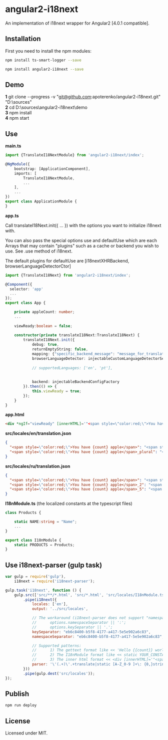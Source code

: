 # angular2-i18next

An implementation of i18next wrapper for Angular2 [4.0.1 compatible].  

## Installation

First you need to install the npm modules:
```sh
npm install ts-smart-logger --save

npm install angular2-i18next --save
```

## Demo

**1** git clone --progress -v "git@github.com:apoterenko/angular2-i18next.git" "D:\sources"  
**2** cd D:\sources\angular2-i18next\demo  
**3** npm install  
**4** npm start 

## Use

**main.ts**
```typescript
import {TranslateI18NextModule} from 'angular2-i18next/index';

@NgModule({
    bootstrap: [ApplicationComponent],
    imports: [
        TranslateI18NextModule,
        ...
    ],
    ...
})
export class ApplicationModule {
}
```

**app.ts**

Call translateI18Next.init({ ... }) with the options you want to initialize i18next with.

You can also pass the special options use and defaultUse which are each Arrays that may contain "plugins" such as a cache or backend you wish to use. See .use method of i18next.

The default plugins for defaultUse are [i18nextXHRBackend, browserLanguageDetectorCtor]

```typescript
import {TranslateI18Next} from 'angular2-i18next/index';

@Component({
  selector: 'app'
  ...
});
export class App {

    private appleCount: number;
    ...
    
    viewReady:boolean = false;
    
    constructor(private translateI18Next:TranslateI18Next) {
        translateI18Next.init({
            debug: true,                                                        // optional
            returnEmptyString: false,                                           // optional	- but.. it's important, please see http://i18next.com/docs/options/!
            mapping: {"specific_backend_message": "message_for_translate"},     // optional
            browserLanguageDetector: injectableCustomLanguageDetectorService,   // optional - the specific application language detector (allows you to return the language of the user.
                                                                                //            If it is absent, the service uses default "angular2 locale detector" behaviour using LOCALE_ID.  
            // supportedLanguages: ['en', 'pt'],                                //            Therefore you can pass the optional supportedLanguages parameter which indicates your supported languages.    
                                                                                //            For example, LOCALE_ID = 'en-AU' or 'en-US' or 'en', you can pass only ['en'] -> locales/en/translation.json
                                                                                //                         LOCALE_ID = 'pt-BR' or 'pt', you can pass only ['pt'] -> locales/pt/translation.json
            backend: injectableBackendConfigFactory                             // optional - allows to change "loadPath" i18next parameter
        }).then(() => {
            this.viewReady = true;
        });
    }
}
```

**app.html**
```html
<div *ngIf="viewReady" [innerHTML]='"<span style=\"color:red;\">You have {count} apple</span>" | translate:{count: appleCount}'></div>
```

**src/locales/en/translation.json**
```json
{
  "<span style=\"color:red;\">You have {count} apple</span>": "<span style=\"color:red;\">You have {count} apple</span>",
  "<span style=\"color:red;\">You have {count} apple</span>_plural": "<span style=\"color:red;\">You have {count} apples</span>"
}
```

**src/locales/ru/translation.json**
```json
{
  "<span style=\"color:red;\">You have {count} apple</span>": "<span style=\"color:green;\">У вас есть одно яблоко</span>",
  "<span style=\"color:red;\">You have {count} apple</span>_2": "<span style=\"color:blue;\">У вас есть {count} яблока</span>",
  "<span style=\"color:red;\">You have {count} apple</span>_5": "<span style=\"color:yellow;\">У вас есть {count} яблок</span>"
}
```

**I18nModule.ts** (the localized constants at the typescript files)
```typescript
class Products {

    static NAME:string = "Name";
    ...
}

export class I18nModule {
    static PRODUCTS = Products;
}
```

## Use i18next-parser (gulp task)

```javascript
var gulp = require('gulp'),
	i18next = require('i18next-parser');

gulp.task('i18next', function () {
	gulp.src(['src/**/*.html', 'src/*.html', 'src/locales/I18nModule.ts'])
		.pipe(i18next({
			locales: ['en'],
			output: '../src/locales',

			// The workaround (i18next-parser does not support "namespaceSeparator === false" flag):
			//      options.namespaceSeparator || ':';
			//      options.keySeparator || '.';
			keySeparator: "eb6c8400-b5f8-4177-a417-5e5e902a6c83",
			namespaceSeparator: "eb6c8400-b5f8-4177-a417-5e5e902a6c83",

			// Supported patterns:
			//      1) The gettext format like << 'Hello {{count}} world!' | translate:{count: 100} >>
			//      2) The I18nModule format like << static YOUR_CONSTANT:string = "Your value..."; >>
			//      3) The inner html format << <div [innerHTML]='"<span style=\"color:red;\">You have {count} apple</span>" | translate:{count: appleCount}'></div> >>
			parser: '\'(.+)\'.+translate|static [A-Z_0-9 ]+\: {0,}string \= ["|\'](.+)["|\']|\\[innerHTML\\]\=\'\"(.+)\" +\\|'
		}))
		.pipe(gulp.dest('src/locales'));
});
```

## Publish

```sh
npm run deploy
```

## License

Licensed under MIT.